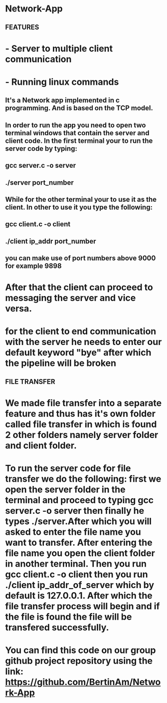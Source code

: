 # Network-App

##
## FEATURES
# - Server to multiple client communication
# - Running linux commands

## It's a Network app implemented in c programming. And is based on the TCP model.
## In order to run the app you need to open two terminal windows that contain the server and client code. In the first terminal your to run the server code by typing:

## gcc server.c -o server
## ./server port_number

## While for the other terminal your to use it as the client. In other to use it you type the following:

## gcc client.c -o client
## ./client ip_addr port_number
## you can make use of port numbers above 9000 for example 9898

# After that the client can proceed to messaging the server and vice versa.

# for the client to end communication with the server he needs to enter our default keyword "bye" after which the pipeline will be broken

## FILE TRANSFER

# We made file transfer into a separate feature and thus has it's own folder called file transfer in which is found 2 other folders namely server folder and client folder.
# To run the server code for file transfer we do the following: first we open the server folder in the terminal and proceed to typing gcc server.c -o server then finally he types ./server.After which you will asked to enter the file name you want to transfer. After entering the file name you open the client folder in another terminal. Then you run gcc client.c -o client then you run ./client ip_addr_of_server which by default is 127.0.0.1. After which the file transfer process will begin and if the file is found the file will be transfered successfully.

# You can find this code on our group github project repository using the link: https://github.com/BertinAm/Network-App

